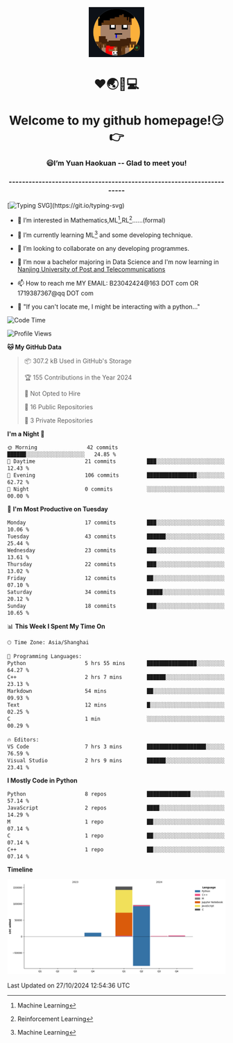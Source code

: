 <div align=center>
  <img width=128 src="image/figure.png">
</div>
<h1 align="center">❤🌏🚩💻</h1>
<h1 align="center">Welcome to my github homepage!😏👉</h1>
<h3 align="center" >😃I’m Yuan Haokuan -- Glad to meet you!</h3>
<h3 align="center" >----------------------------------------------------------------------</h3>

  [![Typing SVG](https://readme-typing-svg.herokuapp.com?font=Fira+Code&pause=1000&random=false&width=450&lines=Here's+my+personal+infomation:)](https://git.io/typing-svg)

- 👀 I’m interested in Mathematics,ML[^1],RL[^2]......(formal)
  
- 🌱 I’m currently learning ML[^1] and some developing technique.
  
- 💞️ I’m looking to collaborate on any developing programmes.
  
- 🍉 I’m now a bachelor majoring in Data Science and I'm now learning in [Nanjing University of Post and Telecommunications](https://www.njupt.edu.cn/main.psp)
  
- 📫 How to reach me MY EMAIL: B23042424@163 DOT com OR 1719387367@qq DOT com

- 🐍 "If you can't locate me, I might be interacting with a python..."

<!--START_SECTION:waka-->
![Code Time](http://img.shields.io/badge/Code%20Time-190%20hrs%201%20min-blue)

![Profile Views](http://img.shields.io/badge/Profile%20Views-55-blue)

**🐱 My GitHub Data** 

> 📦 307.2 kB Used in GitHub's Storage 
 > 
> 🏆 155 Contributions in the Year 2024
 > 
> 🚫 Not Opted to Hire
 > 
> 📜 16 Public Repositories 
 > 
> 🔑 3 Private Repositories 
 > 
**I'm a Night 🦉** 

```text
🌞 Morning                42 commits          ██████░░░░░░░░░░░░░░░░░░░   24.85 % 
🌆 Daytime                21 commits          ███░░░░░░░░░░░░░░░░░░░░░░   12.43 % 
🌃 Evening                106 commits         ████████████████░░░░░░░░░   62.72 % 
🌙 Night                  0 commits           ░░░░░░░░░░░░░░░░░░░░░░░░░   00.00 % 
```
📅 **I'm Most Productive on Tuesday** 

```text
Monday                   17 commits          ███░░░░░░░░░░░░░░░░░░░░░░   10.06 % 
Tuesday                  43 commits          ██████░░░░░░░░░░░░░░░░░░░   25.44 % 
Wednesday                23 commits          ███░░░░░░░░░░░░░░░░░░░░░░   13.61 % 
Thursday                 22 commits          ███░░░░░░░░░░░░░░░░░░░░░░   13.02 % 
Friday                   12 commits          ██░░░░░░░░░░░░░░░░░░░░░░░   07.10 % 
Saturday                 34 commits          █████░░░░░░░░░░░░░░░░░░░░   20.12 % 
Sunday                   18 commits          ███░░░░░░░░░░░░░░░░░░░░░░   10.65 % 
```


📊 **This Week I Spent My Time On** 

```text
🕑︎ Time Zone: Asia/Shanghai

💬 Programming Languages: 
Python                   5 hrs 55 mins       ████████████████░░░░░░░░░   64.27 % 
C++                      2 hrs 7 mins        ██████░░░░░░░░░░░░░░░░░░░   23.13 % 
Markdown                 54 mins             ██░░░░░░░░░░░░░░░░░░░░░░░   09.93 % 
Text                     12 mins             █░░░░░░░░░░░░░░░░░░░░░░░░   02.25 % 
C                        1 min               ░░░░░░░░░░░░░░░░░░░░░░░░░   00.29 % 

🔥 Editors: 
VS Code                  7 hrs 3 mins        ███████████████████░░░░░░   76.59 % 
Visual Studio            2 hrs 9 mins        ██████░░░░░░░░░░░░░░░░░░░   23.41 % 
```

**I Mostly Code in Python** 

```text
Python                   8 repos             ██████████████░░░░░░░░░░░   57.14 % 
JavaScript               2 repos             ████░░░░░░░░░░░░░░░░░░░░░   14.29 % 
M                        1 repo              ██░░░░░░░░░░░░░░░░░░░░░░░   07.14 % 
C                        1 repo              ██░░░░░░░░░░░░░░░░░░░░░░░   07.14 % 
C++                      1 repo              ██░░░░░░░░░░░░░░░░░░░░░░░   07.14 % 
```



**Timeline**

![Lines of Code chart](https://raw.githubusercontent.com/WilbertYuan/WilbertYuan/main/assets/bar_graph.png)


 Last Updated on 27/10/2024 12:54:36 UTC
<!--END_SECTION:waka-->

<!---
WilbertYuan/WilbertYuan is a ✨ special ✨ repository because its `README.md` (this file) appears on your GitHub profile.
You can click the Preview link to take a look at your changes.
--->
[^1]:Machine Learning
[^2]:Reinforcement Learning
